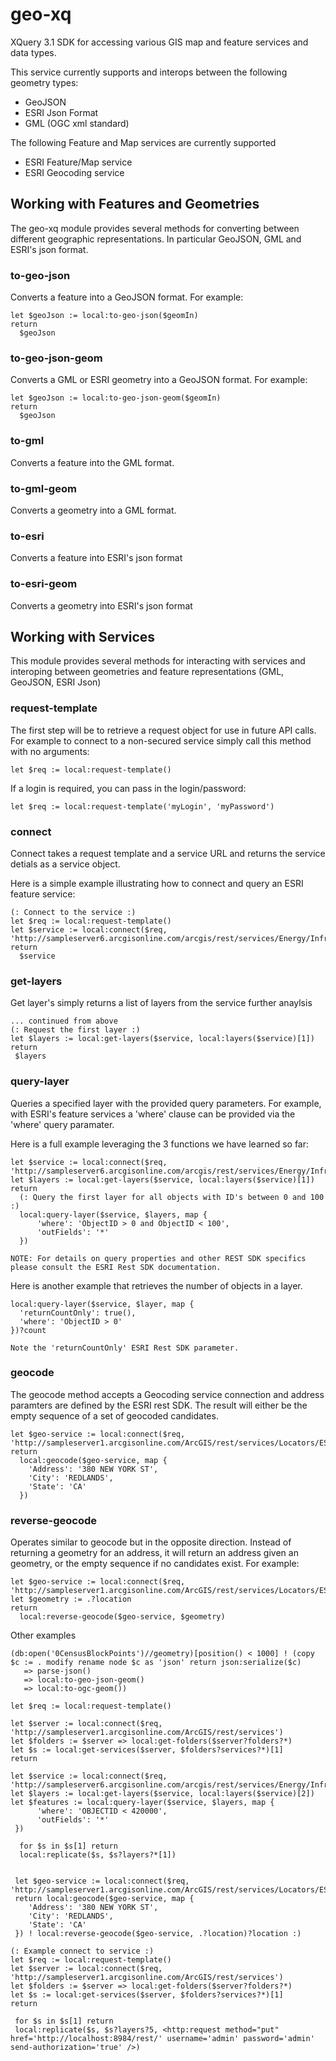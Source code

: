 # geo-xq
XQuery 3.1 SDK for accessing various GIS map and feature services and data types.

This service currently supports and interops between the following geometry types:
- GeoJSON
- ESRI Json Format
- GML (OGC xml standard)

The following Feature and Map services are currently supported
- ESRI Feature/Map service
- ESRI Geocoding service

## Working with Features and Geometries
The geo-xq module provides several methods for converting between different geographic representations. In particular GeoJSON, GML and ESRI's json format.

### to-geo-json
Converts a feature into a GeoJSON format. For example:

```xquery
let $geoJson := local:to-geo-json($geomIn)
return
  $geoJson
```

### to-geo-json-geom
Converts a GML or ESRI geometry into a GeoJSON format. For example:
```xquery
let $geoJson := local:to-geo-json-geom($geomIn)
return
  $geoJson
```

### to-gml
Converts a feature into the GML format.

### to-gml-geom
Converts a geometry into a GML format.

### to-esri
Converts a feature into ESRI's json format

### to-esri-geom
Converts a geometry into ESRI's json format

## Working with Services
This module provides several methods for interacting with services and interoping between geometries and feature representations (GML, GeoJSON, ESRI Json)

### request-template
The first step will be to retrieve a request object for use in future API calls. For example to connect to a non-secured service simply call this method with no arguments:

```xquery
let $req := local:request-template()
```

If a login is required, you can pass in the login/password:

```xquery
let $req := local:request-template('myLogin', 'myPassword')
```

### connect 
Connect takes a request template and a service URL and returns the service detials as a service object.

Here is a simple example illustrating how to connect and query an ESRI feature service:
```xquery
(: Connect to the service :)
let $req := local:request-template()
let $service := local:connect($req, 'http://sampleserver6.arcgisonline.com/arcgis/rest/services/Energy/Infrastructure/FeatureServer')
return
  $service
```

### get-layers
Get layer's simply returns a list of layers from the service further anaylsis

```xquery
... continued from above
(: Request the first layer :)
let $layers := local:get-layers($service, local:layers($service)[1])
return
 $layers
```

### query-layer
Queries a specified layer with the provided query parameters. For example, with ESRI's feature services a 'where' clause can be provided via the 'where' query paramater.

Here is a full example leveraging the 3 functions we have learned so far:
```xquery
let $service := local:connect($req, 'http://sampleserver6.arcgisonline.com/arcgis/rest/services/Energy/Infrastructure/FeatureServer')
let $layers := local:get-layers($service, local:layers($service)[1])
return
  (: Query the first layer for all objects with ID's between 0 and 100 :)
  local:query-layer($service, $layers, map { 
      'where': 'ObjectID > 0 and ObjectID < 100',
      'outFields': '*'
  })
```

`NOTE: For details on query properties and other REST SDK specifics please consult the ESRI Rest SDK documentation.`

Here is another example that retrieves the number of objects in a layer. 
```xquery
local:query-layer($service, $layer, map {
  'returnCountOnly': true(),
  'where': 'ObjectID > 0'
})?count
```

`Note the 'returnCountOnly' ESRI Rest SDK parameter.`

### geocode
The geocode method accepts a Geocoding service connection and address paramters are defined by the ESRI rest SDK. The result will
either be the empty sequence of a set of geocoded candidates. 

```xquery
let $geo-service := local:connect($req, 'http://sampleserver1.arcgisonline.com/ArcGIS/rest/services/Locators/ESRI_Geocode_USA/GeocodeServer')
return 
  local:geocode($geo-service, map { 
    'Address': '380 NEW YORK ST', 
    'City': 'REDLANDS', 
    'State': 'CA' 
  }) 
```

### reverse-geocode
Operates similar to geocode but in the opposite direction. Instead of returning a geometry for an address, it will return an address
given an geometry, or the empty sequence if no candidates exist. For example:

```xquery
let $geo-service := local:connect($req, 'http://sampleserver1.arcgisonline.com/ArcGIS/rest/services/Locators/ESRI_Geocode_USA/GeocodeServer')
let $geometry := .?location
return
  local:reverse-geocode($geo-service, $geometry) 
```

Other examples

```xquery
(db:open('0CensusBlockPoints')//geometry)[position() < 1000] ! (copy $c := . modify rename node $c as 'json' return json:serialize($c)
   => parse-json()
   => local:to-geo-json-geom()
   => local:to-ogc-geom())

let $req := local:request-template()

let $server := local:connect($req, 'http://sampleserver1.arcgisonline.com/ArcGIS/rest/services')
let $folders := $server => local:get-folders($server?folders?*)
let $s := local:get-services($server, $folders?services?*)[1]
return

let $service := local:connect($req, 'http://sampleserver6.arcgisonline.com/arcgis/rest/services/Energy/Infrastructure/FeatureServer')
let $layers := local:get-layers($service, local:layers($service)[2])
let $features := local:query-layer($service, $layers, map { 
      'where': 'OBJECTID < 420000',
      'outFields': '*'
 })
 
  for $s in $s[1] return
  local:replicate($s, $s?layers?*[1])
 
 
 let $geo-service := local:connect($req, 'http://sampleserver1.arcgisonline.com/ArcGIS/rest/services/Locators/ESRI_Geocode_USA/GeocodeServer')
 return local:geocode($geo-service, map { 
    'Address': '380 NEW YORK ST', 
    'City': 'REDLANDS', 
    'State': 'CA' 
 }) ! local:reverse-geocode($geo-service, .?location)?location :)
 ```

 ```xquery
(: Example connect to service :)
let $req := local:request-template()
let $server := local:connect($req, 'http://sampleserver1.arcgisonline.com/ArcGIS/rest/services')
let $folders := $server => local:get-folders($server?folders?*)
let $s := local:get-services($server, $folders?services?*)[1]
return

  for $s in $s[1] return
  local:replicate($s, $s?layers?5, <http:request method="put" href='http://localhost:8984/rest/' username='admin' password='admin' send-authorization='true' />) 
```
